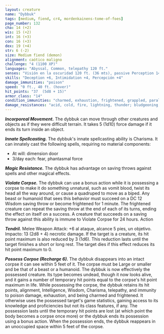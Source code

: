 ```yaml
---
layout: creature
name: "Dybbuk"
tags: [medium, fiend, cr4, mordenkainens-tome-of-foes]
page_number: 132
cha: 14 (+2)
wis: 15 (+2)
int: 16 (+3)
con: 16 (+3)
dex: 19 (+4)
str: 6 (-2)
size: Medium fiend (demon)
alignment: caótico maligno
challenge: "4 (1100 XP)"
languages: "Abyssal, Common, telepathy 120 ft."
senses: "Visión en la oscuridad 120 ft. (36 mts), passive Perception 14"
skills: "Deception +6, Intimidation +4, Percepción +4"
damage_immunities: "poison"
speed: "0 ft., 40 ft. (hover)"
hit_points: "37  (5d8 + 15)"
armor_class: "14"
condition_immunities: "charmed, exhaustion, frightened, grappled, paralyzed, petrified, poisoned, prone, restrained"
damage_resistances: "acid, cold, fire, lightning, thunder; bludgeoning, piercing, and slashing from nonmagical attacks"
---
```


***Incorporeal Movement.*** The dybbuk can move through other creatures and objects as if they were difficult terrain. It takes 5 (1d10) force damage if it ends its turn inside an object.

***Innate Spellcasting.*** The dybbuk's innate spellcasting ability is Charisma. It can innately cast the following spells, requiring no material components:
* At will: dimension door
* 3/day each: fear, phantasmal force

***Magic Resistance.*** The dybbuk has advantage on saving throws against spells and other magical effects.

***Violate Corpse.*** The dybbuk can use a bonus action while it is possessing a corpse to make it do something unnatural, such as vomit blood, twist its head all the way around, or cause a quadruped to move as a biped. Any beast or humanoid that sees this behavior must succeed on a DC 12 Wisdom saving throw or become frightened for 1 minute. The frightened creature can repeat the saving throw at the end of each of its turns, ending the effect on itself on a success. A creature that succeeds on a saving throw against this ability is immune to Violate Corpse for 24 hours. Action

***Tendril.*** Melee Weapon Attack: +6 al ataque, alcance 5 pies, un objetivo. Impacto: 13 (2d8 + 4) necrotic damage. If the target is a creature, its hit point maximum is also reduced by 3 (1d6). This reduction lasts until the target finishes a short or long rest. The target dies if this effect reduces its hit point maximum to 0.

***Possess Corpse (Recharge 6).*** The dybbuk disappears into an intact corpse it can see within 5 feet of it. The corpse must be Large or smaller and be that of a beast or a humanoid. The dybbuk is now effectively the possessed creature. Its type becomes undead, though it now looks alive, and it gains a number of temporary hit points equal to the corpse's hit point maximum in life.
While possessing the corpse, the dybbuk retains its hit points, alignment, Intelligence, Wisdom, Charisma, telepathy, and immunity to poison damage, exhaustion, and being charmed and frightened. It otherwise uses the possessed target's game statistics, gaining access to its knowledge and proficiencies but not its class features, if any.
The possession lasts until the temporary hit points are lost (at which point the body becomes a corpse once more) or the dybbuk ends its possession using a bonus action. When the possession ends, the dybbuk reappears in an unoccupied space within 5 feet of the corpse.